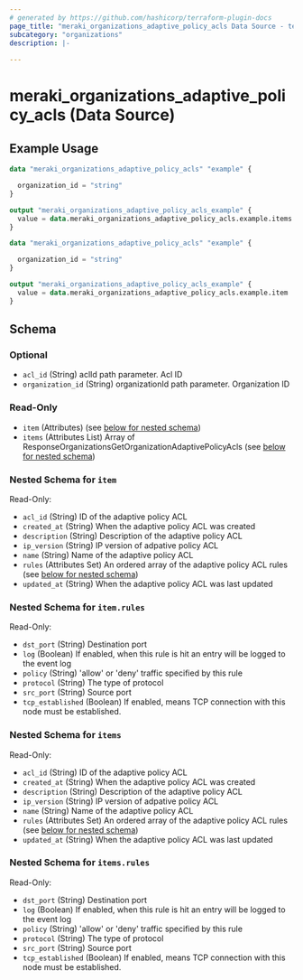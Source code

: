 ```yaml
---
# generated by https://github.com/hashicorp/terraform-plugin-docs
page_title: "meraki_organizations_adaptive_policy_acls Data Source - terraform-provider-meraki"
subcategory: "organizations"
description: |-
  
---
```


# meraki_organizations_adaptive_policy_acls (Data Source)



## Example Usage

```terraform
data "meraki_organizations_adaptive_policy_acls" "example" {

  organization_id = "string"
}

output "meraki_organizations_adaptive_policy_acls_example" {
  value = data.meraki_organizations_adaptive_policy_acls.example.items
}

data "meraki_organizations_adaptive_policy_acls" "example" {

  organization_id = "string"
}

output "meraki_organizations_adaptive_policy_acls_example" {
  value = data.meraki_organizations_adaptive_policy_acls.example.item
}
```

<!-- schema generated by tfplugindocs -->
## Schema

### Optional

- `acl_id` (String) aclId path parameter. Acl ID
- `organization_id` (String) organizationId path parameter. Organization ID

### Read-Only

- `item` (Attributes) (see [below for nested schema](#nestedatt--item))
- `items` (Attributes List) Array of ResponseOrganizationsGetOrganizationAdaptivePolicyAcls (see [below for nested schema](#nestedatt--items))

<a id="nestedatt--item"></a>
### Nested Schema for `item`

Read-Only:

- `acl_id` (String) ID of the adaptive policy ACL
- `created_at` (String) When the adaptive policy ACL was created
- `description` (String) Description of the adaptive policy ACL
- `ip_version` (String) IP version of adpative policy ACL
- `name` (String) Name of the adaptive policy ACL
- `rules` (Attributes Set) An ordered array of the adaptive policy ACL rules (see [below for nested schema](#nestedatt--item--rules))
- `updated_at` (String) When the adaptive policy ACL was last updated

<a id="nestedatt--item--rules"></a>
### Nested Schema for `item.rules`

Read-Only:

- `dst_port` (String) Destination port
- `log` (Boolean) If enabled, when this rule is hit an entry will be logged to the event log
- `policy` (String) 'allow' or 'deny' traffic specified by this rule
- `protocol` (String) The type of protocol
- `src_port` (String) Source port
- `tcp_established` (Boolean) If enabled, means TCP connection with this node must be established.



<a id="nestedatt--items"></a>
### Nested Schema for `items`

Read-Only:

- `acl_id` (String) ID of the adaptive policy ACL
- `created_at` (String) When the adaptive policy ACL was created
- `description` (String) Description of the adaptive policy ACL
- `ip_version` (String) IP version of adpative policy ACL
- `name` (String) Name of the adaptive policy ACL
- `rules` (Attributes Set) An ordered array of the adaptive policy ACL rules (see [below for nested schema](#nestedatt--items--rules))
- `updated_at` (String) When the adaptive policy ACL was last updated

<a id="nestedatt--items--rules"></a>
### Nested Schema for `items.rules`

Read-Only:

- `dst_port` (String) Destination port
- `log` (Boolean) If enabled, when this rule is hit an entry will be logged to the event log
- `policy` (String) 'allow' or 'deny' traffic specified by this rule
- `protocol` (String) The type of protocol
- `src_port` (String) Source port
- `tcp_established` (Boolean) If enabled, means TCP connection with this node must be established.
